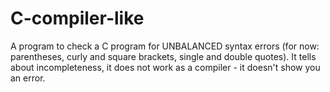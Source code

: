 # C-compiler-like
A program to check a C program for UNBALANCED syntax errors (for now: parentheses, curly and square brackets, single and double quotes). It tells about incompleteness, it does not 
work as a compiler - it doesn't show you an error.
